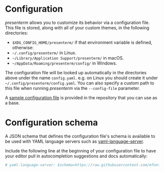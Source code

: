 # Configuration

_presenterm_ allows you to customize its behavior via a configuration file. This file is stored, along with all of your 
custom themes, in the following directories:

* `$XDG_CONFIG_HOME/presenterm/` if that environment variable is defined, otherwise:
* `~/.config/presenterm/` in Linux.
* `~/Library/Application Support/presenterm/` in macOS.
* `~/AppData/Roaming/presenterm/config/` in Windows.

The configuration file will be looked up automatically in the directories above under the name `config.yaml`. e.g. on 
Linux you should create it under `~/.config/presenterm/config.yaml`. You can also specify a custom path to this file 
when running _presenterm_ via the `--config-file` parameter.

A [sample configuration file](https://github.com/mfontanini/presenterm/blob/master/config.sample.yaml) is provided in 
the repository that you can use as a base.

# Configuration schema

A JSON schema that defines the configuration file's schema is available to be used with YAML language servers such as
[yaml-language-server](https://github.com/redhat-developer/yaml-language-server).

Include the following line at the beginning of your configuration file to have your editor pull in autocompletion 
suggestions and docs automatically:

```yaml
# yaml-language-server: $schema=https://raw.githubusercontent.com/mfontanini/presenterm/master/config-file-schema.json
```
